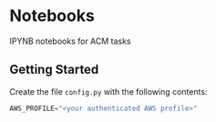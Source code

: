 # Notebooks
IPYNB notebooks for ACM tasks

## Getting Started
Create the file `config.py` with the following contents:
```python
AWS_PROFILE="<your authenticated AWS profile>"
```
